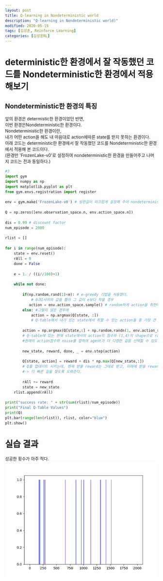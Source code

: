 ```yaml
---
layout: post
title: Q-learning in Nondeterministic world
description: "Q-learning in Nondeterministic world)"
modified: 2020-05-15
tags: [김성훈, Reinforce Learning]
categories: [김성훈RL]
---
```

# deterministic한 환경에서 잘 작동했던 코드를 Nondeterministic한 환경에서 적용해보기
## Nondeterministic한 환경의 특징
앞의 환경은 determistic한 환경이었던 반면,<br>
이번 환경은Nondeterministic한 환경이다.<br>
Nondeterministic한 환경이란,<br>
내가 어떤 action을 해도 내 마음대로 action에따른 state를 받지 못하는 환경이다.<br>
아래 코드는 deterministic한 환경에서 잘 작동했던 코드를 Nondeterministic한 환경에서 적용해 본 코드이다.<br>
(환경만 'FrozenLake-v0'로 설정하여 nondeterministic한 환경을 만들어주고 나머지 코드는 전과 동일하다.)

```python
#3
import gym
import numpy as np
import matplotlib.pyplot as plt
from gym.envs.registration import register

env = gym.make('FrozenLake-v0') # 빙판길이 미끄럽게 설정해 주어 nondeterministic한 환경을 만들어준다.

Q = np.zeros([env.observation_space.n, env.action_space.n])

dis = 0.99 # discount factor
num_episode = 2000

rlist = []

for i in range(num_episode):
    state = env.reset()
    rAll = 0
    done = False

    e = 1. / ((i//100)+1)

    while not done:

        if(np.random.rand(1)<e): # e-greedy 기법을 사용했다.
            # 0과1사의의 값을 뽑아 그 값이 e보다 작을 경우
           action = env.action_space.sample() # random하게 action을 취한다.
        else: #그렇지 않은 경우에
            action = np.argmax(Q[state, :])
            # Q-table에서 내가 있는 state에서 취할 수 있는 action들 중 가장 큰 점수의 action을 취한다.

        action = np.argmax(Q[state,:] + np.random.randn(1, env.action_space.n)/(i+1))
        # Q-table에 있는 현재 state에서의 action의 점수와 (1,4)의 shape으로 random하게 숫자를 뽑아 noise를 만들어
        #원래의 action점수와 noise를 합하여 agent가 더 다양한 길을 선택할 수 있도록 도와준다.

        new_state, reward, done, _ = env.step(action)

        Q[state, action] = reward + dis * np.max(Q[new_state,:])
        # Q를 업데이트 시키는데, 현재 받을 reward는 그대로 받고, 미래에 받을 reward를 discount시켜 받는다.
        #-> 더 빠른 길을 찾도록 도와준다.

        rAll += reward
        state = new_state
    rlist.append(rAll)

print("success rate: " + str(sum(rlist)/num_episode))
print("Final Q-Table Values")
print(Q)
plt.bar(range(len(rlist)), rlist, color="blue")
plt.show()

```
# 실습 결과
성공한 횟수가 아주 적다.
![image](/assets/Q-learning_result.png)

